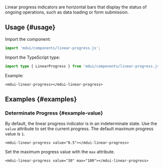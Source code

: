 Linear progress indicators are horizontal bars that display the status of ongoing operations, such as data loading or form submission.

## Usage {#usage}

Import the component:

```js
import 'mdui/components/linear-progress.js';
```

Import the TypeScript type:

```ts
import type { LinearProgress } from 'mdui/components/linear-progress.js';
```

Example:

```html,example
<mdui-linear-progress></mdui-linear-progress>
```

## Examples {#examples}

### Determinate Progress {#example-value}

By default, the linear progress indicator is in an indeterminate state. Use the `value` attribute to set the current progress. The default maximum progress value is `1`.

```html,example,expandable
<mdui-linear-progress value="0.5"></mdui-linear-progress>
```

Set the maximum progress value with the `max` attribute.

```html,example,expandable
<mdui-linear-progress value="30" max="100"></mdui-linear-progress>
```
